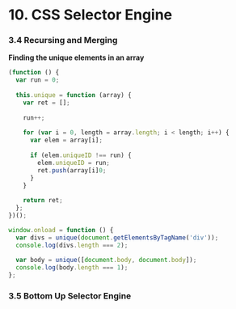 # 10. CSS Selector Engine

### 3.4 Recursing and Merging
**Finding the unique elements in an array**
```js
(function () {
  var run = 0;
  
  this.unique = function (array) {
    var ret = [];
    
    run++;
    
    for (var i = 0, length = array.length; i < length; i++) {
      var elem = array[i];
      
      if (elem.uniqueID !== run) {
        elem.uniqueID = run;
        ret.push(array[i]0;
      }
    }
    
    return ret;
  };
})();

window.onload = function () {
  var divs = unique(document.getElementsByTagName('div'));
  console.log(divs.length === 2);
  
  var body = unique([document.body, document.body]);
  console.log(body.length === 1);
};
```

### 3.5 Bottom Up Selector Engine
